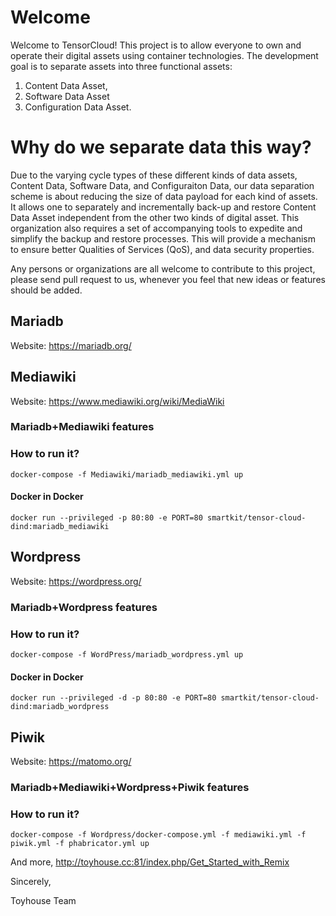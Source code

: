 # Welcome

Welcome to TensorCloud! This project is to allow everyone to own and operate their digital assets using container technologies. The development goal is to separate assets into three functional assets:
1. Content Data Asset,
2. Software Data Asset
3. Configuration Data Asset.

# Why do we separate data this way?
Due to the varying cycle types of these different kinds of data assets, Content Data, Software Data, and Configuraiton Data, our data separation scheme is about reducing the size of data payload for each kind of assets. It allows one to separately and incrementally back-up and restore Content Data Asset independent from the other two kinds of digital asset. This organization also requires a set of accompanying tools to expedite and simplify the backup and restore processes. This will provide a mechanism to ensure better Qualities of Services (QoS), and data security properties. 

Any persons or organizations are all welcome to contribute to this project, please send pull request to us, whenever you feel that new ideas or features should be added.

## Mariadb

Website: https://mariadb.org/


## Mediawiki

Website: https://www.mediawiki.org/wiki/MediaWiki


### Mariadb+Mediawiki features



### How to run it?

```
docker-compose -f Mediawiki/mariadb_mediawiki.yml up 
```

#### Docker in Docker

```
docker run --privileged -p 80:80 -e PORT=80 smartkit/tensor-cloud-dind:mariadb_mediawiki
```

## Wordpress

Website: https://wordpress.org/


### Mariadb+Wordpress features



### How to run it?

```
docker-compose -f WordPress/mariadb_wordpress.yml up 
```
#### Docker in Docker

```
docker run --privileged -d -p 80:80 -e PORT=80 smartkit/tensor-cloud-dind:mariadb_wordpress
```

## Piwik

Website: https://matomo.org/

### Mariadb+Mediawiki+Wordpress+Piwik features



### How to run it?

```
docker-compose -f Wordpress/docker-compose.yml -f mediawiki.yml -f piwik.yml -f phabricator.yml up
```

And more, http://toyhouse.cc:81/index.php/Get_Started_with_Remix

Sincerely,

Toyhouse Team
